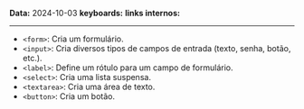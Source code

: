 
**Data:** 2024-10-03
**keyboards:** 
**links internos:** 
___

- `<form>`: Cria um formulário.
- `<input>`: Cria diversos tipos de campos de entrada (texto, senha, botão, etc.).
- `<label>`: Define um rótulo para um campo de formulário.
- `<select>`: Cria uma lista suspensa.
- `<textarea>`: Cria uma área de texto.
- `<button>`: Cria um botão.